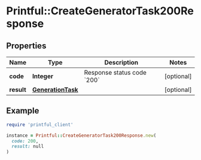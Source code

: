 # Printful::CreateGeneratorTask200Response

## Properties

| Name | Type | Description | Notes |
| ---- | ---- | ----------- | ----- |
| **code** | **Integer** | Response status code &#x60;200&#x60; | [optional] |
| **result** | [**GenerationTask**](GenerationTask.md) |  | [optional] |

## Example

```ruby
require 'printful_client'

instance = Printful::CreateGeneratorTask200Response.new(
  code: 200,
  result: null
)
```

